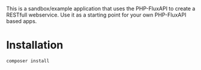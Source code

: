This is a sandbox/example application that uses the PHP-FluxAPI to create a RESTfull webservice.
Use it as a starting point for your own PHP-FluxAPI based apps.

# Installation

    composer install
